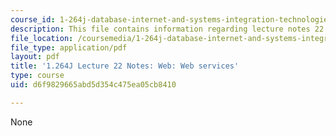 ```yaml
---
course_id: 1-264j-database-internet-and-systems-integration-technologies-fall-2013
description: This file contains information regarding lecture notes 22.
file_location: /coursemedia/1-264j-database-internet-and-systems-integration-technologies-fall-2013/d6f9829665abd5d354c475ea05cb8410_MIT1_264JF13_lect_22.pdf
file_type: application/pdf
layout: pdf
title: '1.264J Lecture 22 Notes: Web: Web services'
type: course
uid: d6f9829665abd5d354c475ea05cb8410

---
```

None